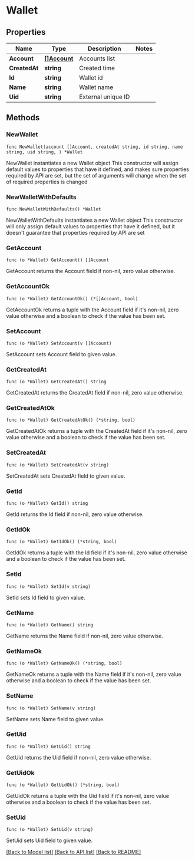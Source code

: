 # Wallet

## Properties

Name | Type | Description | Notes
------------ | ------------- | ------------- | -------------
**Account** | [**[]Account**](Account.md) | Accounts list | 
**CreatedAt** | **string** | Created time | 
**Id** | **string** | Wallet id | 
**Name** | **string** | Wallet name | 
**Uid** | **string** | External unique ID | 

## Methods

### NewWallet

`func NewWallet(account []Account, createdAt string, id string, name string, uid string, ) *Wallet`

NewWallet instantiates a new Wallet object
This constructor will assign default values to properties that have it defined,
and makes sure properties required by API are set, but the set of arguments
will change when the set of required properties is changed

### NewWalletWithDefaults

`func NewWalletWithDefaults() *Wallet`

NewWalletWithDefaults instantiates a new Wallet object
This constructor will only assign default values to properties that have it defined,
but it doesn't guarantee that properties required by API are set

### GetAccount

`func (o *Wallet) GetAccount() []Account`

GetAccount returns the Account field if non-nil, zero value otherwise.

### GetAccountOk

`func (o *Wallet) GetAccountOk() (*[]Account, bool)`

GetAccountOk returns a tuple with the Account field if it's non-nil, zero value otherwise
and a boolean to check if the value has been set.

### SetAccount

`func (o *Wallet) SetAccount(v []Account)`

SetAccount sets Account field to given value.


### GetCreatedAt

`func (o *Wallet) GetCreatedAt() string`

GetCreatedAt returns the CreatedAt field if non-nil, zero value otherwise.

### GetCreatedAtOk

`func (o *Wallet) GetCreatedAtOk() (*string, bool)`

GetCreatedAtOk returns a tuple with the CreatedAt field if it's non-nil, zero value otherwise
and a boolean to check if the value has been set.

### SetCreatedAt

`func (o *Wallet) SetCreatedAt(v string)`

SetCreatedAt sets CreatedAt field to given value.


### GetId

`func (o *Wallet) GetId() string`

GetId returns the Id field if non-nil, zero value otherwise.

### GetIdOk

`func (o *Wallet) GetIdOk() (*string, bool)`

GetIdOk returns a tuple with the Id field if it's non-nil, zero value otherwise
and a boolean to check if the value has been set.

### SetId

`func (o *Wallet) SetId(v string)`

SetId sets Id field to given value.


### GetName

`func (o *Wallet) GetName() string`

GetName returns the Name field if non-nil, zero value otherwise.

### GetNameOk

`func (o *Wallet) GetNameOk() (*string, bool)`

GetNameOk returns a tuple with the Name field if it's non-nil, zero value otherwise
and a boolean to check if the value has been set.

### SetName

`func (o *Wallet) SetName(v string)`

SetName sets Name field to given value.


### GetUid

`func (o *Wallet) GetUid() string`

GetUid returns the Uid field if non-nil, zero value otherwise.

### GetUidOk

`func (o *Wallet) GetUidOk() (*string, bool)`

GetUidOk returns a tuple with the Uid field if it's non-nil, zero value otherwise
and a boolean to check if the value has been set.

### SetUid

`func (o *Wallet) SetUid(v string)`

SetUid sets Uid field to given value.



[[Back to Model list]](../README.md#documentation-for-models) [[Back to API list]](../README.md#documentation-for-api-endpoints) [[Back to README]](../README.md)


